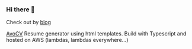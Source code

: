 ### Hi there 👋

Check out by [blog](https://blog.leonti.dev)  

[AvoCV](https://avocv.com) Resume generator using html templates. Build with Typescript and hosted on AWS (lambdas, lambdas everywhere...)

<!--
**Leonti/Leonti** is a ✨ _special_ ✨ repository because its `README.md` (this file) appears on your GitHub profile.

Here are some ideas to get you started:

- 🔭 I’m currently working on ...
- 🌱 I’m currently learning ...
- 👯 I’m looking to collaborate on ...
- 🤔 I’m looking for help with ...
- 💬 Ask me about ...
- 📫 How to reach me: ...
- 😄 Pronouns: ...
- ⚡ Fun fact: ...
-->
